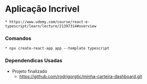# Aplicação Incrivel
    * https://www.udemy.com/course/react-e-typescript/learn/lecture/21397314#overview
### Comandos
    * npx create-react-app app --template typescript
### Dependendicas Usadas
    


* Projeto finalizado
    * https://github.com/rodrigorgtic/minha-carteira-dashboard.git

